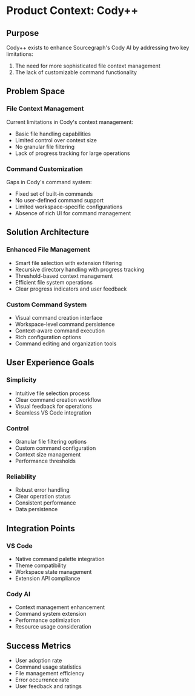 # Product Context: Cody++

## Purpose
Cody++ exists to enhance Sourcegraph's Cody AI by addressing two key limitations:
1. The need for more sophisticated file context management
2. The lack of customizable command functionality

## Problem Space

### File Context Management
Current limitations in Cody's context management:
- Basic file handling capabilities
- Limited control over context size
- No granular file filtering
- Lack of progress tracking for large operations

### Command Customization
Gaps in Cody's command system:
- Fixed set of built-in commands
- No user-defined command support
- Limited workspace-specific configurations
- Absence of rich UI for command management

## Solution Architecture

### Enhanced File Management
- Smart file selection with extension filtering
- Recursive directory handling with progress tracking
- Threshold-based context management
- Efficient file system operations
- Clear progress indicators and user feedback

### Custom Command System
- Visual command creation interface
- Workspace-level command persistence
- Context-aware command execution
- Rich configuration options
- Command editing and organization tools

## User Experience Goals

### Simplicity
- Intuitive file selection process
- Clear command creation workflow
- Visual feedback for operations
- Seamless VS Code integration

### Control
- Granular file filtering options
- Custom command configuration
- Context size management
- Performance thresholds

### Reliability
- Robust error handling
- Clear operation status
- Consistent performance
- Data persistence

## Integration Points

### VS Code
- Native command palette integration
- Theme compatibility
- Workspace state management
- Extension API compliance

### Cody AI
- Context management enhancement
- Command system extension
- Performance optimization
- Resource usage consideration

## Success Metrics
- User adoption rate
- Command usage statistics
- File management efficiency
- Error occurrence rate
- User feedback and ratings
